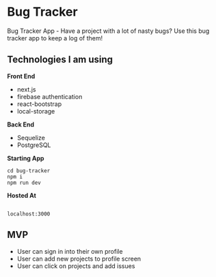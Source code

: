 # Bug Tracker
Bug Tracker App - Have a project with a lot of nasty bugs? Use this bug tracker app to keep a log of them!

## Technologies I am using

**Front End** 
* next.js
* firebase authentication
* react-bootstrap
* local-storage

**Back End**
* Sequelize
* PostgreSQL

**Starting App**
``` 
cd bug-tracker
npm i
npm run dev

```

**Hosted At**

```

localhost:3000

```

## MVP
* User can sign in into their own profile
* User can add new projects to profile screen
* User can click on projects and add issues

